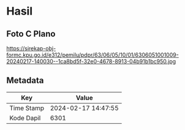 # Hasil

## Foto C Plano

https://sirekap-obj-formc.kpu.go.id/e312/pemilu/pdpr/63/06/05/10/01/6306051001009-20240217-140030--1ca8bd5f-32e0-4678-8913-04b91b1bc950.jpg


## Metadata

| Key        | Value               |
| ---------- | ------------------- |
| Time Stamp | 2024-02-17 14:47:55 |
| Kode Dapil | 6301                |



